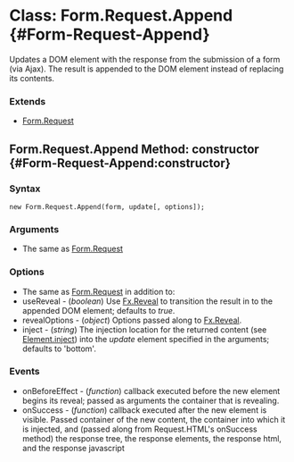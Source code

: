 Class: Form.Request.Append {#Form-Request-Append}
=======================================

Updates a DOM element with the response from the submission of a form (via Ajax). The result is appended to the DOM element instead of replacing its contents.

### Extends

- [Form.Request][]

Form.Request.Append Method: constructor {#Form-Request-Append:constructor}
--------------------------------------------------

### Syntax

	new Form.Request.Append(form, update[, options]);

### Arguments

* The same as [Form.Request][]

### Options

* The same as [Form.Request][] in addition to:
* useReveal - (*boolean*) Use [Fx.Reveal][] to transition the result in to the appended DOM element; defaults to *true*.
* revealOptions - (*object*) Options passed along to [Fx.Reveal][].
* inject - (*string*) The injection location for the returned content (see [Element.inject][]) into the *update* element specified in the arguments; defaults to 'bottom'.


### Events

* onBeforeEffect - (*function*) callback executed before the new element begins its reveal; passed as arguments the container that is revealing.
* onSuccess - (*function*) callback executed after the new element is visible. Passed container of the new content, the container into which it is injected, and (passed along from Request.HTML's onSuccess method) the response tree, the response elements, the response html, and the response javascript

[Form.Request]: /more/Forms/Form.Request
[Fx.Reveal]: /more/Fx/Fx.Reveal
[Element.inject]: /core/Element/Element#Element:inject